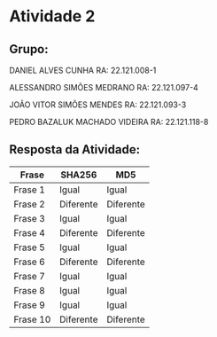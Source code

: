 # Atividade 2
## Grupo:
DANIEL ALVES CUNHA RA: 22.121.008-1

ALESSANDRO SIMÕES MEDRANO RA: 22.121.097-4

JOÃO VITOR SIMÕES MENDES RA: 22.121.093-3

PEDRO BAZALUK MACHADO VIDEIRA RA: 22.121.118-8

## Resposta da Atividade: 

| Frase   | SHA256      | MD5        |
|---------|-------------|------------|
| Frase 1 | Igual       | Igual      |
| Frase 2 | Diferente   | Diferente  |
| Frase 3 | Igual       | Igual      |
| Frase 4 | Diferente   | Diferente  |
| Frase 5 | Igual       | Igual      |
| Frase 6 | Diferente   | Diferente  |
| Frase 7 | Igual       | Igual      |
| Frase 8 | Igual       | Igual      |
| Frase 9 | Igual       | Igual      |
| Frase 10| Diferente   | Diferente  |
